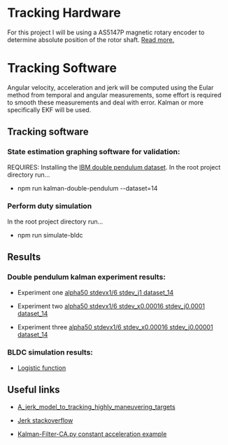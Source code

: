 # Tracking Hardware

For this project I will be using a AS5147P magnetic rotary encoder to determine absolute position of the rotor shaft. [Read more.](./absolute-rotation-encoder-AS5147P/README.md)

# Tracking Software

Angular velocity, acceleration and jerk will be computed using the Eular method from temporal and angular measurements, some effort is required to smooth these measurements and deal with error. Kalman or more specifically EKF will be used.

## Tracking software

### State estimation graphing software for validation:
REQUIRES: Installing the [IBM double pendulum dataset](../datasets/README.md).
In the root project directory run...
- npm run kalman-double-pendulum --dataset=14

### Perform duty simulation
In the root project directory run...
- npm run simulate-bldc

## Results

### Double pendulum kalman experiment results:

- Experiment one [alpha50 stdevx1/6 stdev_j1 dataset_14](charts/alpha50_stdevx1div6_stdev_j1_dataset_14/VIEW_CHARTS.md)
  
- Experiment two [alpha50 stdevx1/6 stdev_x0.00016 stdev_j0.0001 dataset_14](charts/alpha50_stdevx1div6_stdev_j0.00016_stdev_j0.0001_dataset_14/VIEW_CHARTS.md)

- Experiment three [alpha50 stdevx1/6 stdev_x0.00016 stdev_j0.00001 dataset_14](charts/alpha50_stdevx1div6_stdev_j0.00001_dataset_14/VIEW_CHARTS.md)

### BLDC simulation results:

- [Logistic function](charts/simulations/VIEW_CHARTS.md)

## Useful links

- [A_jerk_model_to_tracking_highly_maneuvering_targets](https://www.researchgate.net/publication/3002819_A_jerk_model_to_tracking_highly_maneuvering_targets)
- [Jerk stackoverflow](https://dsp.stackexchange.com/questions/24847/wrong-estimation-of-derivatives-with-an-extended-kalman-filter)

- [Kalman-Filter-CA.py constant acceleration example](https://github.com/balzer82/Kalman/blob/master/Kalman-Filter-CA.py)
